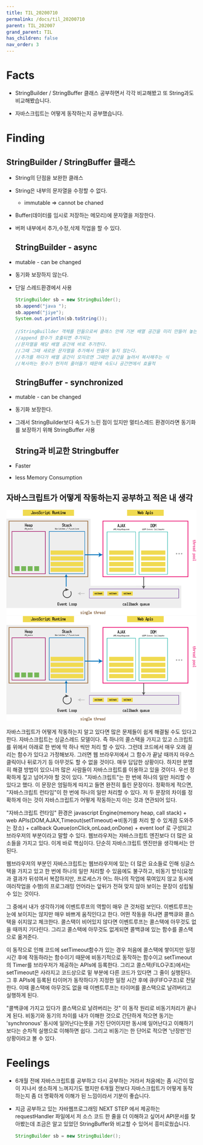 ```yaml
---
title: TIL_20200710
permalink: /docs/til_20200710
parent: TIL_202007
grand_parent: TIL
has_children: false
nav_order: 3
---
```


# Facts

- StringBuilder / StringBuffer 클래스 공부하면서 각각 비교해봤고 또 String과도 비교해봤습니다.

- 자바스크립트는 어떻게 동작하는지 공부했습니다.

# Finding

## StringBuilder / StringBuffer 클래스

- String의 단점을 보완한 클래스
- String은 내부의 문자열을 수정할 수 없다.
  - immutable ⇒ cannot be chaned
- Buffer(데이터를 임시로 저장하는 메모리)에 문자열을 저장한다.
- 버퍼 내부에서 추가,수정,삭제 작업을 할 수 있다.

  ## StringBuilder - async

- mutable - can be changed
- 동기화 보장하지 않는다.
- 단일 스레드환경에서 사용

  ```java
  StringBuilder sb = new StringBuilder();
  sb.append("java ");
  sb.append("jiye");
  System.out.println(sb.toString());

  //StringBuillder 객체를 만듦으로써 클래스 안에 기본 배열 공간을 미리 만들어 놓는다
  //append 함수가 호출되면 추가되는
  //문자열을 해당 배열 공간에 바로 추가한다.
  //그때 그때 새로운 문자열을 추가해서 만들어 놓지 않는다.
  //추가를 하다가 배열 공간이 모자르면 그때만 공간을 늘려서 복사해주는 식
  //복사하는 횟수가 현저히 줄어들기 때문에 속도나 공간면에서 효율적
  ```

  ## StringBuffer - synchronized

- mutable - can be changed
- 동기화 보장한다.
- 그래서 StringBuilder보다 속도가 느린 점이 있지만 멀티스레드 환경이라면 동기화를 보장하기 위해 StringBuffer 사용

  ## String과 비교한 Stringbuffer

- Faster
- less Memory Consumption

## 자바스크립트가 어떻게 작동하는지 공부하고 적은 내 생각

![](_images/20200710/image1.png)
![](_images/20200710/image1.png)

자바스크립트가 어떻게 작동하는지 알고 있다면 많은 문제들이 쉽게 해결될 수도 있다고 한다. 자바스크립트는 싱글스레드 모델이다. 즉 하나의 콜스택을 가지고 있고 스크립트를 위에서 아래로 한 번에 딱 하나 씩만 처리 할 수 있다. 그런데 코드에서 매우 오래 걸리는 함수가 있다고 가정해보자. 그러면 웹 브라우저에서 그 함수가 끝날 때까지 마우스 클릭이나 뒤로가기 등 아무것도 할 수 없을 것이다. 매우 답답한 상황이다. 하지만 분명히 해결 방법이 있으니까 많은 사람들이 자바스크립트를 이용하고 있을 것이다. 우선 정확하게 짚고 넘어가야 할 것이 있다. "자바스크립트"는 한 번에 하나의 일만 처리할 수 있다고 했다. 이 문장은 엄밀하게 따지고 들면 완전히 틀린 문장이다. 정확하게 적으면, "자바스크립트 런타임"이 한 번에 하나의 일만 처리할 수 있다. 저 두 문장의 차이를 정확하게 아는 것이 자바스크립트가 어떻게 작동하는지 아는 것과 연관되어 있다.

"자바스크립트 런타임" 환경은 javascript Engine(memory heap, call stack) + web APIs(DOM,AJAX,Timeout(setTimeout)⇒비동기를 처리 할 수 있게끔 도와주는 장소) + callback Queue(onClick,onLoad,onDone) + event loof 로 구성되고 브라우저의 부분이라고 말할 수 있다. 웹브라우저는 자바스크립트 엔진보다 더 많은 요소들을 가지고 있다. 이게 바로 핵심이다. 단순히 자바스크립트 엔진만을 생각해서는 안된다.

웹브라우저의 부분인 자바스크립트는 웹브라우저에 있는 더 많은 요소들로 인해 싱글스택을 가지고 있고 한 번에 하나의 일만 처리할 수 있음에도 불구하고, 비동기 방식(요청과 결과가 뒤섞여서 복잡하지만, 프로세스가 어느 하나의 작업에 묶여있지 않고 동시에 여러작업을 수행)의 프로그래밍 언어라는 앞뒤가 전혀 맞지 않아 보이는 문장이 성립될 수 있는 것이다.

그 중에서 내가 생각하기에 이벤트루프의 역할이 매우 큰 것처럼 보인다. 이벤트루프는 눈에 보이지는 않지만 매우 바쁘게 움직인다고 한다. 어떤 작동을 하냐면 콜백큐와 콜스택을 쉬지않고 체크한다. 콜스택이 비어있지 않다면 이벤트루프는 콜스택에 아무것도 없을 때까지 기다린다. 그리고 콜스택에 아무것도 없게되면 콜백큐에 있는 함수를 콜스택으로 옮겨준다.

이 동작으로 인해 코드에 setTimeout함수가 있는 경우 처음에 콜스택에 쌓이지만 일정시간 후에 작동하라는 함수이기 때문에 비동기적으로 동작하는 함수이고 setTimeout의 Timer를 브라우저가 제공하는 APIs에 등록한다. 그리고 콜스택(FILO구조)에서는 setTimeout은 사라지고 코드상으로 밑 부분에 다른 코드가 있다면 그 줄이 실행된다. 그 후 APIs에 등록된 타이머가 동작하다가 지정한 일정 시간 후에 큐(FIFO구조)로 전달한다. 이때 콜스택에 아무것도 없을 때 이벤트루프는 타이머를 콜스택으로 날려버리고 실행하게 된다.

"콜백큐에 가지고 있다가 콜스택으로 날려버리는 것" 이 동작 원리로 비동기처리가 끝나게 된다. 비동기와 동기의 차이를 내가 이해한 것으로 간단하게 적으면 동기는 'synchronous' 동시에 일어난다는뜻을 가진 단어이지만 동시에 일어난다고 이해하기보다는 순차적 실행으로 이해하면 쉽다. 그리고 비동기는 한 단어로 적으면 '난장판'인 상황이라고 볼 수 있다.

# Feelings

- 6개월 전에 자바스크립트를 공부하고 다시 공부하는 거라서 처음에는 좀 시간이 많이 지나서 생소하게 느껴지기도 했지만 6개월 전보다 자바스크립트가 어떻게 동작하는지 좀 더 명확하게 이해가 된 느낌이라서 기분이 좋습니다.

- 지금 공부하고 있는 자바웹프로그래밍 NEXT STEP 에서 제공하는 requestHandler 파일에서 저 소스 코드 한 줄을 더 이해하고 싶어서 API문서를 찾아봤는데 조금은 알고 있었던 StringBuffer와 비교할 수 있어서 흥미로웠습니다.

  ```java
  StringBuilder sb = new StringBuilder();
  ```

